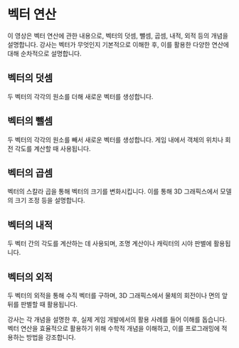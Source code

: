 # 벡터 연산

이 영상은 벡터 연산에 관한 내용으로, 벡터의 덧셈, 뺄셈, 곱셈, 내적, 외적 등의 개념을 설명합니다. 강사는 벡터가 무엇인지 기본적으로 이해한 후, 이를 활용한 다양한 연산에 대해 순차적으로 설명합니다.

## 벡터의 덧셈
두 벡터의 각각의 원소를 더해 새로운 벡터를 생성합니다.

## 벡터의 뺄셈
두 벡터의 각각의 원소를 빼서 새로운 벡터를 생성합니다. 게임 내에서 객체의 위치나 회전 각도를 계산할 때 사용됩니다.

## 벡터의 곱셈
벡터의 스칼라 곱을 통해 벡터의 크기를 변화시킵니다. 이를 통해 3D 그래픽스에서 모델의 크기 조정 등을 설명합니다.

## 벡터의 내적
두 벡터 간의 각도를 계산하는 데 사용되며, 조명 계산이나 캐릭터의 시야 판별에 활용됩니다.

## 벡터의 외적
두 벡터의 외적을 통해 수직 벡터를 구하며, 3D 그래픽스에서 물체의 회전이나 면의 앞뒤를 판별할 때 활용됩니다.

강사는 각 개념을 설명한 후, 실제 게임 개발에서의 활용 사례를 들어 이해를 돕습니다. 벡터 연산을 효율적으로 활용하기 위해 수학적 개념을 이해하고, 이를 프로그래밍에 적용하는 방법을 강조합니다.